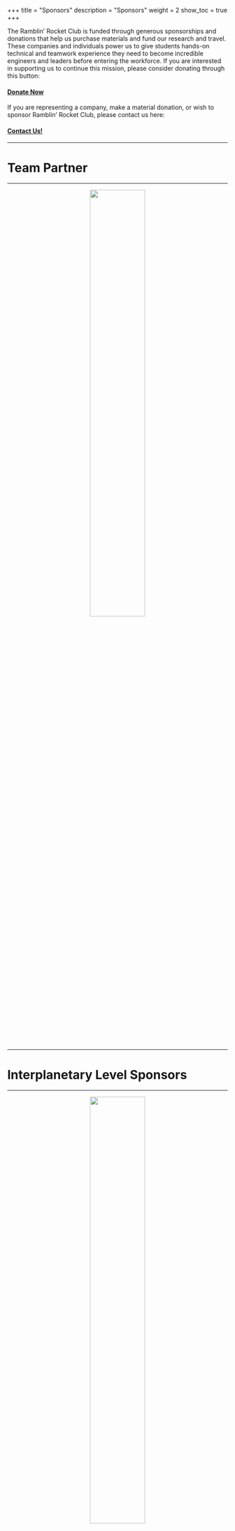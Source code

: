 +++
title = "Sponsors"
description = "Sponsors"
weight = 2
show_toc = true
+++

The Ramblin’ Rocket Club is funded through generous sponsorships and donations that help us purchase materials and fund our research and travel. These companies and individuals power us to give students hands-on technical and teamwork experience they need to become incredible engineers and leaders before entering the workforce. If you are interested in supporting us to continue this mission, please consider donating through this button:
#### [**Donate Now**](https://epay.gatech.edu/C20793_ustores/web/product_detail.jsp?PRODUCTID=5070)
If you are representing a company, make a material donation, or wish to sponsor Ramblin’ Rocket Club, please contact us here:
#### [**Contact Us!**](mailto:ramblinrocketclub@gmail.com)
---

# **Team Partner** 
---

<p align="center">
    <img src="https://user-images.githubusercontent.com/116322179/199862642-3c519d53-7174-49a1-a130-8c336caab757.png" height = "50%"/>
    
---
    
# **Interplanetary Level Sponsors**
---
 <p align="center">
    <img src="https://user-images.githubusercontent.com/116322179/199863013-8ac0ba30-80a7-464a-8dc2-4f1844e4b0e6.png" height = "50%">
    <img src="https://user-images.githubusercontent.com/116322179/200193529-eeef9b0d-7d94-4e36-b093-306abcd60fc4.png" height = "50%">

---
     
# **Orbital Level Sponsors**
---

<p align="center">
    <img src="https://user-images.githubusercontent.com/116322179/199862897-9b41488e-42be-4e80-aba3-47f43fa9a372.png" height = "300">
    <img src="https://user-images.githubusercontent.com/116322179/199862949-189106e0-3bea-4a7f-85b9-a65758090e4c.png" height = "200">
    <img src="https://user-images.githubusercontent.com/116322179/199856092-f239473f-71f0-4d6d-af68-ad396718dc98.png" height = "100">

# **MR. SHI**
---
    
# **Sub-Orbital Level Sponsors**
---
<p align="center">
    <img src="https://user-images.githubusercontent.com/116322179/199863054-0cd895f9-0043-4c29-a6f3-973bf42929e9.png" height = "150">
    <img src="https://user-images.githubusercontent.com/116322179/199863118-57a9fb68-23c6-4d0f-aae1-290b42f5c81e.png" height = "150">
    <img src="https://user-images.githubusercontent.com/116322179/199863157-bcf89454-5c0a-497c-aec7-da25f716ba59.png" height = "150">
    <img src="https://user-images.githubusercontent.com/116322179/199863210-c9d73227-c9ac-4b7c-b1c6-24c9a24074eb.png" height = "250">
    <img src="https://user-images.githubusercontent.com/116322179/198419182-0759cf46-e8b0-4c0a-a92a-cf404ffc737e.png" height = "150">

